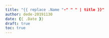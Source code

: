 ```yaml
---
title: "{{ replace .Name "-" " " | title }}"
author: dede-20191130
date: {{ .Date }}
draft: true
toc: true
---
```


